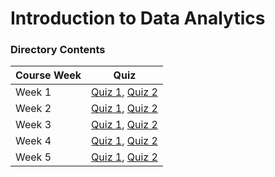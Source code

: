 # Introduction to Data Analytics

### Directory Contents

| Course Week | Quiz|
| :--- | :---: |
| Week 1 | [Quiz 1](modern-data-ecosystem-and-the-role-of-data-analytics.md), [Quiz 2](the-data-analyst-role.md) |
| Week 2 | [Quiz 1](), [Quiz 2]() |
| Week 3 | [Quiz 1](), [Quiz 2]() |
| Week 4 | [Quiz 1](), [Quiz 2]() |
| Week 5 | [Quiz 1](), [Quiz 2]() |

